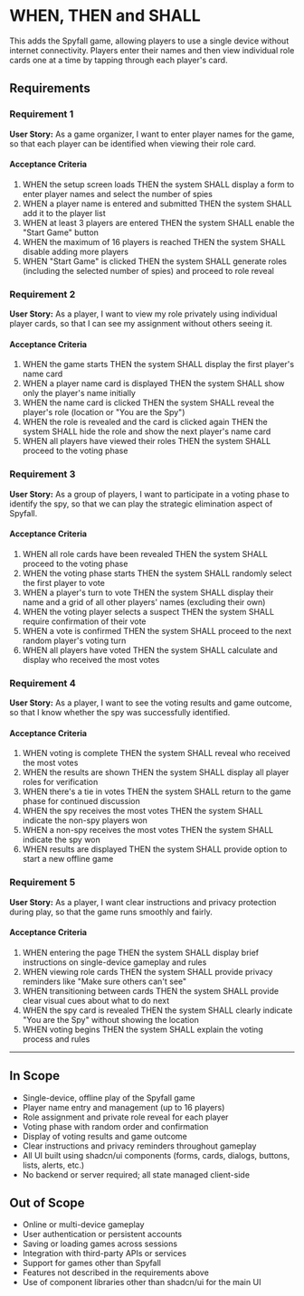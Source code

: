 # WHEN, THEN and SHALL

This adds the Spyfall game, allowing players to use a single
device without internet connectivity. Players enter their names and then view individual
role cards one at a time by tapping through each player's card.

## Requirements

### Requirement 1

**User Story:** As a game organizer, I want to enter player names for the game, so that each
player can be identified when viewing their role card.

#### Acceptance Criteria

1. WHEN the setup screen loads THEN the system SHALL display a form to enter player names and select the number of spies
2. WHEN a player name is entered and submitted THEN the system SHALL add it to the player list
3. WHEN at least 3 players are entered THEN the system SHALL enable the "Start Game" button
4. WHEN the maximum of 16 players is reached THEN the system SHALL disable adding more players
5. WHEN "Start Game" is clicked THEN the system SHALL generate roles (including the selected number of spies) and proceed to role reveal

### Requirement 2

**User Story:** As a player, I want to view my role privately using individual player cards, so that
I can see my assignment without others seeing it.

#### Acceptance Criteria

1. WHEN the game starts THEN the system SHALL display the first player's name card
2. WHEN a player name card is displayed THEN the system SHALL show only the player's name initially
3. WHEN the name card is clicked THEN the system SHALL reveal the player's role (location or "You
   are the Spy")
4. WHEN the role is revealed and the card is clicked again THEN the system SHALL hide the role and
   show the next player's name card
5. WHEN all players have viewed their roles THEN the system SHALL proceed to the voting phase

### Requirement 3

**User Story:** As a group of players, I want to participate in a voting phase to identify the spy,
so that we can play the strategic elimination aspect of Spyfall.

#### Acceptance Criteria

1. WHEN all role cards have been revealed THEN the system SHALL proceed to the voting phase
2. WHEN the voting phase starts THEN the system SHALL randomly select the first player to vote
3. WHEN a player's turn to vote THEN the system SHALL display their name and a grid of all other
   players' names (excluding their own)
4. WHEN the voting player selects a suspect THEN the system SHALL require confirmation of their vote
5. WHEN a vote is confirmed THEN the system SHALL proceed to the next random player's voting turn
6. WHEN all players have voted THEN the system SHALL calculate and display who received the most
   votes

### Requirement 4

**User Story:** As a player, I want to see the voting results and game outcome, so that I know
whether the spy was successfully identified.

#### Acceptance Criteria

1. WHEN voting is complete THEN the system SHALL reveal who received the most votes
2. WHEN the results are shown THEN the system SHALL display all player roles for verification
3. WHEN there's a tie in votes THEN the system SHALL return to the game phase for continued
   discussion
4. WHEN the spy receives the most votes THEN the system SHALL indicate the non-spy players won
5. WHEN a non-spy receives the most votes THEN the system SHALL indicate the spy won
6. WHEN results are displayed THEN the system SHALL provide option to start a new offline game

### Requirement 5

**User Story:** As a player, I want clear instructions and privacy protection during play,
so that the game runs smoothly and fairly.

#### Acceptance Criteria

1. WHEN entering the page THEN the system SHALL display brief instructions on single-device
   gameplay and rules
2. WHEN viewing role cards THEN the system SHALL provide privacy reminders like "Make sure others
   can't see"
3. WHEN transitioning between cards THEN the system SHALL provide clear visual cues about what to do
   next
4. WHEN the spy card is revealed THEN the system SHALL clearly indicate "You are the Spy" without
   showing the location
5. WHEN voting begins THEN the system SHALL explain the voting process and rules

---

## In Scope

- Single-device, offline play of the Spyfall game
- Player name entry and management (up to 16 players)
- Role assignment and private role reveal for each player
- Voting phase with random order and confirmation
- Display of voting results and game outcome
- Clear instructions and privacy reminders throughout gameplay
- All UI built using shadcn/ui components (forms, cards, dialogs, buttons, lists, alerts, etc.)
- No backend or server required; all state managed client-side

## Out of Scope

- Online or multi-device gameplay
- User authentication or persistent accounts
- Saving or loading games across sessions
- Integration with third-party APIs or services
- Support for games other than Spyfall
- Features not described in the requirements above
- Use of component libraries other than shadcn/ui for the main UI
